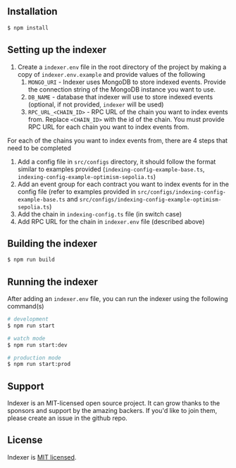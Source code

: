 ## Installation

```bash
$ npm install
```

## Setting up the indexer
1. Create a `indexer.env` file in the root directory of the project by making a copy of `indexer.env.example` and provide values of the following
   1. `MONGO_URI` - Indexer uses MongoDB to store indexed events. Provide the connection string of the MongoDB instance you want to use.
   2. `DB_NAME` - database that indexer will use to store indexed events (optional, if not provided, `indexer` will be used)
   3. `RPC_URL_<CHAIN_ID>` - RPC URL of the chain you want to index events from. Replace `<CHAIN_ID>` with the id of the chain. You must provide RPC URL for each chain you want to index events from.


For each of the chains you want to index events from, there are 4 steps that need to be completed
1. Add a config file in `src/configs` directory, it should follow the format similar to examples provided (`indexing-config-example-base.ts`, `indexing-config-example-optimism-sepolia.ts`)
2. Add an event group for each contract you want to index events for in the config file (refer to examples provided in `src/configs/indexing-config-example-base.ts` and `src/configs/indexing-config-example-optimism-sepolia.ts`)
3. Add the chain in `indexing-config.ts` file (in switch case)
4. Add RPC URL for the chain in `indexer.env` file (described above)

## Building the indexer
```bash
$ npm run build
```

## Running the indexer
After adding an `indexer.env` file, you can run the indexer using the following command(s)
```bash
# development
$ npm run start

# watch mode
$ npm run start:dev

# production mode
$ npm run start:prod
```

## Support

Indexer is an MIT-licensed open source project. It can grow thanks to the sponsors and support by the amazing backers. If you'd like to join them, please create an issue in the github repo.


## License

Indexer is [MIT licensed](LICENSE).
